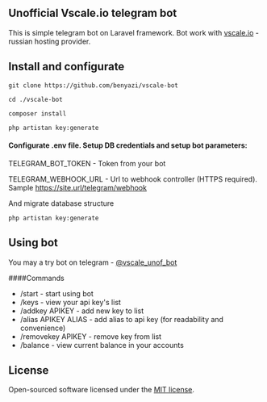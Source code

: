 ## Unofficial Vscale.io telegram bot

This is simple telegram bot on Laravel framework. Bot work with [vscale.io](https://vscale.io/) - russian hosting provider.

## Install and configurate


``git clone https://github.com/benyazi/vscale-bot``

``cd ./vscale-bot``

``composer install``

``php artistan key:generate``

#### Configurate .env file. Setup DB credentials and setup bot parameters:

TELEGRAM_BOT_TOKEN - Token from your bot

TELEGRAM_WEBHOOK_URL - Url to webhook controller (HTTPS required). Sample https://site.url/telegram/webhook

And migrate database structure

``php artistan key:generate``

## Using bot

You may a try bot on telegram - [@vscale_unof_bot](https://t.me/vscale_unof_bot)

####Commands
* /start - start using bot
* /keys - view your api key's list
* /addkey APIKEY - add new key to list
* /alias APIKEY ALIAS - add alias to api key (for readability and convenience)
* /removekey APIKEY - remove key from list
* /balance - view current balance in your accounts

## License

Open-sourced software licensed under the [MIT license](http://opensource.org/licenses/MIT).
